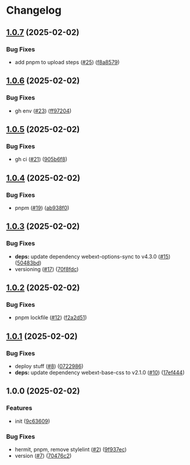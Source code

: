 # Changelog

## [1.0.7](https://github.com/SoferAi/web-extension/compare/v1.0.6...v1.0.7) (2025-02-02)


### Bug Fixes

* add pnpm to upload steps ([#25](https://github.com/SoferAi/web-extension/issues/25)) ([f8a8579](https://github.com/SoferAi/web-extension/commit/f8a857933d167529a077b5ad179857f4298a7b17))

## [1.0.6](https://github.com/SoferAi/web-extension/compare/v1.0.5...v1.0.6) (2025-02-02)


### Bug Fixes

* gh env ([#23](https://github.com/SoferAi/web-extension/issues/23)) ([ff97204](https://github.com/SoferAi/web-extension/commit/ff972043739d33f6e6ed7193b83d7c52444bcb79))

## [1.0.5](https://github.com/SoferAi/web-extension/compare/v1.0.4...v1.0.5) (2025-02-02)


### Bug Fixes

* gh ci ([#21](https://github.com/SoferAi/web-extension/issues/21)) ([905b6f8](https://github.com/SoferAi/web-extension/commit/905b6f89f5944c38e070c8e8d7b141503013200c))

## [1.0.4](https://github.com/SoferAi/web-extension/compare/v1.0.3...v1.0.4) (2025-02-02)


### Bug Fixes

* pnpm ([#19](https://github.com/SoferAi/web-extension/issues/19)) ([ab938f0](https://github.com/SoferAi/web-extension/commit/ab938f031522a4f0507c5bea73f8cf6f768f365a))

## [1.0.3](https://github.com/SoferAi/web-extension/compare/v1.0.2...v1.0.3) (2025-02-02)


### Bug Fixes

* **deps:** update dependency webext-options-sync to v4.3.0 ([#15](https://github.com/SoferAi/web-extension/issues/15)) ([50483bd](https://github.com/SoferAi/web-extension/commit/50483bd07cd9fb5aec1957df249edbf212f0bc6e))
* versioning ([#17](https://github.com/SoferAi/web-extension/issues/17)) ([70f8fdc](https://github.com/SoferAi/web-extension/commit/70f8fdc2bf751fdacc211d1bd2c9079da4273e91))

## [1.0.2](https://github.com/SoferAi/web-extension/compare/v1.0.1...v1.0.2) (2025-02-02)


### Bug Fixes

* pnpm lockfile ([#12](https://github.com/SoferAi/web-extension/issues/12)) ([f2a2d51](https://github.com/SoferAi/web-extension/commit/f2a2d511434a58f6bf44ba5b6b01c0d92b4f4288))

## [1.0.1](https://github.com/SoferAi/web-extension/compare/v1.0.0...v1.0.1) (2025-02-02)


### Bug Fixes

* deploy stuff ([#8](https://github.com/SoferAi/web-extension/issues/8)) ([0722986](https://github.com/SoferAi/web-extension/commit/0722986edb686c518c9a2af09a4fc638d911d154))
* **deps:** update dependency webext-base-css to v2.1.0 ([#10](https://github.com/SoferAi/web-extension/issues/10)) ([17ef444](https://github.com/SoferAi/web-extension/commit/17ef444b4e3ba93671fac3966313461f059b7af9))

## 1.0.0 (2025-02-02)


### Features

* init ([9c63609](https://github.com/SoferAi/web-extension/commit/9c63609ffc9d04ae1eeccce895a98e1c14279bd7))


### Bug Fixes

* hermit, pnpm, remove stylelint ([#2](https://github.com/SoferAi/web-extension/issues/2)) ([9f937ec](https://github.com/SoferAi/web-extension/commit/9f937ec761aa42614d883ca9bddc655aa04381ec))
* version ([#7](https://github.com/SoferAi/web-extension/issues/7)) ([70476c2](https://github.com/SoferAi/web-extension/commit/70476c2a9a7bb62cb3b7e96a4038d7eaac58abd5))
